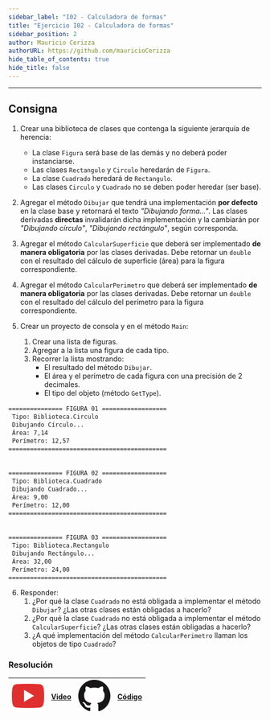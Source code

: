 ```yaml
---
sidebar_label: "I02 - Calculadora de formas"
title: "Ejercicio I02 - Calculadora de formas"
sidebar_position: 2
author: Mauricio Cerizza
authorURL: https://github.com/mauricioCerizza
hide_table_of_contents: true
hide_title: false
---
```

---

## Consigna
1. Crear una biblioteca de clases que contenga la siguiente jerarquía de herencia:
   * La clase `Figura` será base de las demás y no deberá poder instanciarse.
   * Las clases `Rectangulo` y `Circulo` heredarán de `Figura`.
   * La clase `Cuadrado` heredará de `Rectangulo`.
   * Las clases `Circulo` y `Cuadrado` no se deben poder heredar (ser base).

2. Agregar el método `Dibujar` que tendrá una implementación **por defecto** en la clase base y retornará el texto *"Dibujando forma..."*. Las clases derivadas **directas** invalidarán dicha implementación y la cambiarán por *"Dibujando círculo"*, *"Dibujando rectángulo"*, según corresponda. 

3. Agregar el método `CalcularSuperficie` que deberá ser implementado **de manera obligatoria** por las clases derivadas. Debe retornar un `double` con el resultado del cálculo de superficie (área) para la figura correspondiente.

4. Agregar el método `CalcularPerimetro` que deberá ser implementado **de manera obligatoria** por las clases derivadas. Debe retornar un `double` con el resultado del cálculo del perímetro para la figura correspondiente.

5. Crear un proyecto de consola y en el método `Main`:
   1. Crear una lista de figuras.
   2. Agregar a la lista una figura de cada tipo.
   3. Recorrer la lista mostrando:
      * El resultado del método `Dibujar`.
      * El área y el perímetro de cada figura con una precisión de 2 decimales.
      * El tipo del objeto (método `GetType`).

```
=============== FIGURA 01 ==================
 Tipo: Biblioteca.Circulo
 Dibujando Círculo...
 Área: 7,14
 Perímetro: 12,57
============================================


=============== FIGURA 02 ==================
 Tipo: Biblioteca.Cuadrado
 Dibujando Cuadrado...
 Área: 9,00
 Perímetro: 12,00
============================================


=============== FIGURA 03 ==================
 Tipo: Biblioteca.Rectangulo
 Dibujando Rectángulo...
 Área: 32,00
 Perímetro: 24,00
============================================
```

6. Responder:
   1. ¿Por qué la clase `Cuadrado` no está obligada a implementar el método `Dibujar`? ¿Las otras clases están obligadas a hacerlo?
   2. ¿Por qué la clase `Cuadrado` no está obligada a implementar el método `CalcularSuperficie`? ¿Las otras clases están obligadas a hacerlo?
   3. ¿A qué implementación del método `CalcularPerimetro` llaman los objetos de tipo `Cuadrado`?

### Resolución
| ![img](/base/youtube.svg) | [Video](https://youtu.be/w9RwEGz9Eos) | ![img](/base/github.svg) | [Código](https://github.com/codeutnfra/programacion_2_laboratorio_2/tree/master/Ejercicios_Resueltos/Clase_09/I02_Calculadora_de_formas) |
| :-----------------------: | :-----------------------------------: | :----------------------: | :--------------------------------------------------------------------------------------------------------------------------------------: |